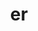 ---
title: "er"
layout: cache
categories: [package, develop]
meta: {"compilers": ["cce@18.0.0", "gcc@10.3.0", "gcc@11.1.0", "gcc@11.4.0", "gcc@7.5.0", "gcc@9.4.0", "intel-oneapi-compilers@2024.2.1", "intel-oneapi-compilers@2025.1.0"], "num_specs": 93, "num_specs_by_stack": {"data-vis-sdk": 11, "e4s": 22, "e4s-cray-rhel": 6, "e4s-cray-sles": 2, "e4s-neoverse-v2": 22, "e4s-neoverse_v1": 6, "e4s-oneapi": 11, "e4s-power": 1, "radiuss": 12, "root": 93}, "oss": ["rhel8", "sle_hpc15", "ubuntu18.04", "ubuntu20.04", "ubuntu22.04"], "platforms": ["linux"], "stacks": ["data-vis-sdk", "e4s", "e4s-cray-rhel", "e4s-cray-sles", "e4s-neoverse-v2", "e4s-neoverse_v1", "e4s-oneapi", "e4s-power", "radiuss", "root"], "targets": ["neoverse_v1", "neoverse_v2", "ppc64le", "x86_64_v3", "x86_64_v4"], "versions": ["0.5.0"]}
spec_details: [{"compiler": "gcc@11.4.0", "hash": "3hr6xkjeordnzgb4x6ajrm6ts7j2d4zs", "os": "ubuntu22.04", "platform": "linux", "size": "-", "stacks": ["e4s-neoverse-v2", "root"], "target": "neoverse_v2", "variants": ["build_system=cmake", "build_type=Release", "generator=make", "~ipo", "+shared"], "versions": ["0.5.0"]}, {"compiler": "gcc@11.4.0", "hash": "3odcqo72whsybgqbremueqjw3f2cijd6", "os": "ubuntu22.04", "platform": "linux", "size": "-", "stacks": ["e4s-neoverse-v2", "root"], "target": "neoverse_v2", "variants": ["build_system=cmake", "build_type=Release", "generator=make", "~ipo", "+shared"], "versions": ["0.5.0"]}, {"compiler": "gcc@11.4.0", "hash": "3sfc3flopfz5dya6r5xat4fnhdbmvn2g", "os": "ubuntu22.04", "platform": "linux", "size": "-", "stacks": ["e4s", "root"], "target": "x86_64_v3", "variants": ["build_system=cmake", "build_type=Release", "generator=make", "~ipo", "+shared"], "versions": ["0.5.0"]}, {"compiler": "gcc@11.4.0", "hash": "4idboke3k2u7dghu3el3z3hwlk2vkkyi", "os": "ubuntu22.04", "platform": "linux", "size": "-", "stacks": ["e4s-neoverse-v2", "root"], "target": "neoverse_v2", "variants": ["build_system=cmake", "build_type=Release", "generator=make", "~ipo", "+shared"], "versions": ["0.5.0"]}, {"compiler": "intel-oneapi-compilers@2025.1.0", "hash": "4shdv73x3h6qlgv7l7jxaonsnybz6y5v", "os": "ubuntu22.04", "platform": "linux", "size": "-", "stacks": ["e4s-oneapi", "root"], "target": "x86_64_v3", "variants": ["build_system=cmake", "build_type=Release", "generator=make", "~ipo", "+shared"], "versions": ["0.5.0"]}, {"compiler": "gcc@11.4.0", "hash": "4xxdqgz2zoidxk4fk7jg2yccaqxx7ga7", "os": "ubuntu22.04", "platform": "linux", "size": "-", "stacks": ["e4s", "root"], "target": "x86_64_v3", "variants": ["build_system=cmake", "build_type=Release", "generator=make", "~ipo", "+shared"], "versions": ["0.5.0"]}, {"compiler": "gcc@10.3.0", "hash": "56aknyannbbxnhpym5uf3zycofgltvq6", "os": "sle_hpc15", "platform": "linux", "size": "-", "stacks": ["e4s-cray-sles", "root"], "target": "x86_64_v4", "variants": ["build_system=cmake", "build_type=Release", "generator=make", "~ipo", "+shared"], "versions": ["0.5.0"]}, {"compiler": "gcc@7.5.0", "hash": "5irgdwgai4ht3fnc3mj4htgz42aocrpt", "os": "ubuntu18.04", "platform": "linux", "size": "-", "stacks": ["radiuss", "root"], "target": "x86_64_v3", "variants": ["build_system=cmake", "build_type=Release", "generator=make", "~ipo", "+shared"], "versions": ["0.5.0"]}, {"compiler": "gcc@11.4.0", "hash": "5qbmapxxdncarbgl6ksmluhynm4pvxr6", "os": "ubuntu22.04", "platform": "linux", "size": "-", "stacks": ["e4s-neoverse-v2", "root"], "target": "neoverse_v2", "variants": ["build_system=cmake", "build_type=Release", "generator=make", "~ipo", "+shared"], "versions": ["0.5.0"]}, {"compiler": "gcc@11.4.0", "hash": "5sztblyyad33xbqqezeopuor6ycfrl32", "os": "ubuntu22.04", "platform": "linux", "size": "-", "stacks": ["e4s-neoverse_v1", "root"], "target": "neoverse_v1", "variants": ["build_system=cmake", "build_type=Release", "generator=make", "~ipo", "+shared"], "versions": ["0.5.0"]}, {"compiler": "gcc@11.1.0", "hash": "6334hmxjt5ops2h3yta6vk5klcbhhc7m", "os": "ubuntu20.04", "platform": "linux", "size": "-", "stacks": ["data-vis-sdk", "root"], "target": "x86_64_v3", "variants": ["build_system=cmake", "build_type=Release", "generator=make", "~ipo", "+shared"], "versions": ["0.5.0"]}, {"compiler": "gcc@11.4.0", "hash": "6an67o6vaecl5catycked6hvbaprcicl", "os": "ubuntu22.04", "platform": "linux", "size": "-", "stacks": ["e4s-neoverse_v1", "root"], "target": "neoverse_v1", "variants": ["build_system=cmake", "build_type=Release", "generator=make", "~ipo", "+shared"], "versions": ["0.5.0"]}, {"compiler": "gcc@11.4.0", "hash": "6mjplsf4w2umcj6lv323jhqzhk5lkfvd", "os": "ubuntu22.04", "platform": "linux", "size": "-", "stacks": ["e4s", "root"], "target": "x86_64_v3", "variants": ["build_system=cmake", "build_type=Release", "generator=make", "~ipo", "+shared"], "versions": ["0.5.0"]}, {"compiler": "gcc@7.5.0", "hash": "6nr433ubzp52xn7luyolbx44fgnta35g", "os": "ubuntu18.04", "platform": "linux", "size": "-", "stacks": ["radiuss", "root"], "target": "x86_64_v3", "variants": ["build_system=cmake", "build_type=Release", "generator=make", "~ipo", "+shared"], "versions": ["0.5.0"]}, {"compiler": "gcc@11.4.0", "hash": "6r6kiw4iogb5upc6wwmegsut6gna7uy7", "os": "ubuntu22.04", "platform": "linux", "size": "-", "stacks": ["e4s", "root"], "target": "x86_64_v3", "variants": ["build_system=cmake", "build_type=Release", "generator=make", "~ipo", "+shared"], "versions": ["0.5.0"]}, {"compiler": "gcc@11.1.0", "hash": "a7i6s4c23ib5oimd6pidlwyhmu7lqzgb", "os": "ubuntu20.04", "platform": "linux", "size": "-", "stacks": ["data-vis-sdk", "root"], "target": "x86_64_v3", "variants": ["build_system=cmake", "build_type=Release", "generator=make", "~ipo", "+shared"], "versions": ["0.5.0"]}, {"compiler": "intel-oneapi-compilers@2024.2.1", "hash": "aqi273h56bqsr7cmu4k2uv5shq6x5pq3", "os": "ubuntu22.04", "platform": "linux", "size": "-", "stacks": ["e4s-oneapi", "root"], "target": "x86_64_v3", "variants": ["build_system=cmake", "build_type=Release", "generator=make", "~ipo", "+shared"], "versions": ["0.5.0"]}, {"compiler": "gcc@11.4.0", "hash": "askkppv2v6i27fooqzqs4fdvzwtlssgk", "os": "ubuntu22.04", "platform": "linux", "size": "-", "stacks": ["e4s", "root"], "target": "x86_64_v3", "variants": ["build_system=cmake", "build_type=Release", "generator=make", "~ipo", "+shared"], "versions": ["0.5.0"]}, {"compiler": "gcc@11.4.0", "hash": "au3qbonyhow66dvyc73xnub6xivo7slf", "os": "ubuntu22.04", "platform": "linux", "size": "-", "stacks": ["e4s", "root"], "target": "x86_64_v3", "variants": ["build_system=cmake", "build_type=Release", "generator=make", "~ipo", "+shared"], "versions": ["0.5.0"]}, {"compiler": "gcc@11.4.0", "hash": "b24jcpooy4fsf4jsicmsvfzmysitwo7q", "os": "ubuntu22.04", "platform": "linux", "size": "-", "stacks": ["e4s", "root"], "target": "x86_64_v3", "variants": ["build_system=cmake", "build_type=Release", "generator=make", "~ipo", "+shared"], "versions": ["0.5.0"]}, {"compiler": "intel-oneapi-compilers@2024.2.1", "hash": "bdgghweppedfc3mv65nq36we4kkher3z", "os": "ubuntu22.04", "platform": "linux", "size": "-", "stacks": ["e4s-oneapi", "root"], "target": "x86_64_v3", "variants": ["build_system=cmake", "build_type=Release", "generator=make", "~ipo", "+shared"], "versions": ["0.5.0"]}, {"compiler": "gcc@7.5.0", "hash": "bmbh7gyf5ikyjibxtg4l7rw44wjdex6w", "os": "ubuntu18.04", "platform": "linux", "size": "-", "stacks": ["radiuss", "root"], "target": "x86_64_v3", "variants": ["build_system=cmake", "build_type=Release", "generator=make", "~ipo", "+shared"], "versions": ["0.5.0"]}, {"compiler": "gcc@11.4.0", "hash": "bybyznmrce2v2y6qifognzeokssulxvx", "os": "ubuntu22.04", "platform": "linux", "size": "-", "stacks": ["e4s-neoverse-v2", "root"], "target": "neoverse_v2", "variants": ["build_system=cmake", "build_type=Release", "generator=make", "~ipo", "+shared"], "versions": ["0.5.0"]}, {"compiler": "gcc@11.4.0", "hash": "c5oxnxdbnzcb3ujf3zuthk53oetsjhji", "os": "ubuntu22.04", "platform": "linux", "size": "-", "stacks": ["e4s-neoverse_v1", "root"], "target": "neoverse_v1", "variants": ["build_system=cmake", "build_type=Release", "generator=make", "~ipo", "+shared"], "versions": ["0.5.0"]}, {"compiler": "gcc@11.4.0", "hash": "dfrzlazdz2m6ib2ugreb3irw4xg6qlyl", "os": "ubuntu22.04", "platform": "linux", "size": "-", "stacks": ["e4s", "root"], "target": "x86_64_v3", "variants": ["build_system=cmake", "build_type=Release", "generator=make", "~ipo", "+shared"], "versions": ["0.5.0"]}, {"compiler": "gcc@11.4.0", "hash": "du5vpk7oscogh4z32akr3usyhsk3fdtc", "os": "ubuntu22.04", "platform": "linux", "size": "-", "stacks": ["e4s-neoverse-v2", "root"], "target": "neoverse_v2", "variants": ["build_system=cmake", "build_type=Release", "generator=make", "~ipo", "+shared"], "versions": ["0.5.0"]}, {"compiler": "gcc@11.4.0", "hash": "e5u5vybks7q6shdftmylmmnvrxxxtwve", "os": "ubuntu22.04", "platform": "linux", "size": "-", "stacks": ["e4s", "root"], "target": "x86_64_v3", "variants": ["build_system=cmake", "build_type=Release", "generator=make", "~ipo", "+shared"], "versions": ["0.5.0"]}, {"compiler": "gcc@11.4.0", "hash": "ekio75brbzbcbmm7sf4wftjzdztchqvx", "os": "ubuntu22.04", "platform": "linux", "size": "-", "stacks": ["e4s", "root"], "target": "x86_64_v3", "variants": ["build_system=cmake", "build_type=Release", "generator=make", "~ipo", "+shared"], "versions": ["0.5.0"]}, {"compiler": "gcc@10.3.0", "hash": "eqbddfbkgj36jckqmj4zitzfwdz4txac", "os": "sle_hpc15", "platform": "linux", "size": "-", "stacks": ["e4s-cray-sles", "root"], "target": "x86_64_v4", "variants": ["build_system=cmake", "build_type=Release", "generator=make", "~ipo", "+shared"], "versions": ["0.5.0"]}, {"compiler": "gcc@11.1.0", "hash": "ff3yww7qu6drn2ogzekebruu54mgccli", "os": "ubuntu20.04", "platform": "linux", "size": "-", "stacks": ["data-vis-sdk", "root"], "target": "x86_64_v3", "variants": ["build_system=cmake", "build_type=Release", "generator=make", "~ipo", "+shared"], "versions": ["0.5.0"]}, {"compiler": "gcc@7.5.0", "hash": "fs3hxpyl6m4lpqprwpmfmlt5ayvfknrc", "os": "ubuntu18.04", "platform": "linux", "size": "-", "stacks": ["radiuss", "root"], "target": "x86_64_v3", "variants": ["build_system=cmake", "build_type=Release", "generator=make", "~ipo", "+shared"], "versions": ["0.5.0"]}, {"compiler": "intel-oneapi-compilers@2024.2.1", "hash": "fuaswxdjctgmtrv3rbuy4b4v5zl4fyrg", "os": "ubuntu22.04", "platform": "linux", "size": "-", "stacks": ["e4s-oneapi", "root"], "target": "x86_64_v3", "variants": ["build_system=cmake", "build_type=Release", "generator=make", "~ipo", "+shared"], "versions": ["0.5.0"]}, {"compiler": "intel-oneapi-compilers@2025.1.0", "hash": "gsbugbbca6jxjg6mkjywee4ld5nvo4rs", "os": "ubuntu22.04", "platform": "linux", "size": "-", "stacks": ["e4s-oneapi", "root"], "target": "x86_64_v3", "variants": ["build_system=cmake", "build_type=Release", "generator=make", "~ipo", "+shared"], "versions": ["0.5.0"]}, {"compiler": "gcc@11.4.0", "hash": "h4emqlkwrhubqwlq3ggmuoozizf3kdqv", "os": "ubuntu22.04", "platform": "linux", "size": "-", "stacks": ["e4s-neoverse-v2", "root"], "target": "neoverse_v2", "variants": ["build_system=cmake", "build_type=Release", "generator=make", "~ipo", "+shared"], "versions": ["0.5.0"]}, {"compiler": "gcc@11.1.0", "hash": "i2cvzhd3qvazd43fkmqz2nhuu5s3423j", "os": "ubuntu20.04", "platform": "linux", "size": "-", "stacks": ["data-vis-sdk", "root"], "target": "x86_64_v3", "variants": ["build_system=cmake", "build_type=Release", "generator=make", "~ipo", "+shared"], "versions": ["0.5.0"]}, {"compiler": "gcc@11.4.0", "hash": "ijtc3kii2m7ztjqzawb75hpbav2hazwf", "os": "ubuntu22.04", "platform": "linux", "size": "-", "stacks": ["e4s-neoverse-v2", "root"], "target": "neoverse_v2", "variants": ["build_system=cmake", "build_type=Release", "generator=make", "~ipo", "+shared"], "versions": ["0.5.0"]}, {"compiler": "gcc@11.4.0", "hash": "jb6sn2teltwt2jrn7fgffjuvtrx227wm", "os": "ubuntu22.04", "platform": "linux", "size": "-", "stacks": ["e4s-neoverse-v2", "root"], "target": "neoverse_v2", "variants": ["build_system=cmake", "build_type=Release", "generator=make", "~ipo", "+shared"], "versions": ["0.5.0"]}, {"compiler": "gcc@11.4.0", "hash": "jt4n5kykqb73d72op76yfvbubnb66lnc", "os": "ubuntu22.04", "platform": "linux", "size": "-", "stacks": ["e4s", "root"], "target": "x86_64_v3", "variants": ["build_system=cmake", "build_type=Release", "generator=make", "~ipo", "+shared"], "versions": ["0.5.0"]}, {"compiler": "gcc@11.4.0", "hash": "jzaprh7xwplxxyh3bdt2lmwzeqvp3jmm", "os": "ubuntu22.04", "platform": "linux", "size": "-", "stacks": ["e4s-neoverse-v2", "root"], "target": "neoverse_v2", "variants": ["build_system=cmake", "build_type=Release", "generator=make", "~ipo", "+shared"], "versions": ["0.5.0"]}, {"compiler": "gcc@11.4.0", "hash": "kajmpn4g6rgahsvgzp2zbmjohvixslov", "os": "ubuntu22.04", "platform": "linux", "size": "-", "stacks": ["e4s-neoverse-v2", "root"], "target": "neoverse_v2", "variants": ["build_system=cmake", "build_type=Release", "generator=make", "~ipo", "+shared"], "versions": ["0.5.0"]}, {"compiler": "gcc@11.4.0", "hash": "kxbarwv3dxifz4gg2ibyyrsfh3leukcw", "os": "ubuntu22.04", "platform": "linux", "size": "-", "stacks": ["e4s", "root"], "target": "x86_64_v3", "variants": ["build_system=cmake", "build_type=Release", "generator=make", "~ipo", "+shared"], "versions": ["0.5.0"]}, {"compiler": "cce@18.0.0", "hash": "las5zbg2zquqgruj6bjvfbzffszut26p", "os": "rhel8", "platform": "linux", "size": "-", "stacks": ["e4s-cray-rhel", "root"], "target": "x86_64_v3", "variants": ["build_system=cmake", "build_type=Release", "generator=make", "~ipo", "+shared"], "versions": ["0.5.0"]}, {"compiler": "gcc@7.5.0", "hash": "lbj7t4c6ps7ufhckf6agod3he4hzhqf7", "os": "ubuntu18.04", "platform": "linux", "size": "-", "stacks": ["radiuss", "root"], "target": "x86_64_v3", "variants": ["build_system=cmake", "build_type=Release", "generator=make", "~ipo", "+shared"], "versions": ["0.5.0"]}, {"compiler": "cce@18.0.0", "hash": "li23zy4jajffhqz3or5phki3njih5tdy", "os": "rhel8", "platform": "linux", "size": "-", "stacks": ["e4s-cray-rhel", "root"], "target": "x86_64_v3", "variants": ["build_system=cmake", "build_type=Release", "generator=make", "~ipo", "+shared"], "versions": ["0.5.0"]}, {"compiler": "gcc@11.4.0", "hash": "ls372g2qnomixd2ayjfv2lpil4fllzfr", "os": "ubuntu22.04", "platform": "linux", "size": "-", "stacks": ["e4s-neoverse-v2", "root"], "target": "neoverse_v2", "variants": ["build_system=cmake", "build_type=Release", "generator=make", "~ipo", "+shared"], "versions": ["0.5.0"]}, {"compiler": "gcc@11.4.0", "hash": "lzya7bjopqa3np5goxbg4rrrm3jqzsrc", "os": "ubuntu22.04", "platform": "linux", "size": "-", "stacks": ["e4s-neoverse_v1", "root"], "target": "neoverse_v1", "variants": ["build_system=cmake", "build_type=Release", "generator=make", "~ipo", "+shared"], "versions": ["0.5.0"]}, {"compiler": "gcc@11.4.0", "hash": "mebjd7sirci25c4ojyqjn76vhbibhvdq", "os": "ubuntu22.04", "platform": "linux", "size": "-", "stacks": ["e4s", "root"], "target": "x86_64_v3", "variants": ["build_system=cmake", "build_type=Release", "generator=make", "~ipo", "+shared"], "versions": ["0.5.0"]}, {"compiler": "gcc@11.4.0", "hash": "msqhiqmdtxchijnsqzigzl7avtxle5yv", "os": "ubuntu22.04", "platform": "linux", "size": "-", "stacks": ["e4s", "root"], "target": "x86_64_v3", "variants": ["build_system=cmake", "build_type=Release", "generator=make", "~ipo", "+shared"], "versions": ["0.5.0"]}, {"compiler": "gcc@11.4.0", "hash": "mzesabjpvfzir4kyakrprw25f6o35zn6", "os": "ubuntu22.04", "platform": "linux", "size": "-", "stacks": ["e4s", "root"], "target": "x86_64_v3", "variants": ["build_system=cmake", "build_type=Release", "generator=make", "~ipo", "+shared"], "versions": ["0.5.0"]}, {"compiler": "cce@18.0.0", "hash": "nhwdj5qdbf5gr7ycylbwiynxlul2cgmp", "os": "rhel8", "platform": "linux", "size": "-", "stacks": ["e4s-cray-rhel", "root"], "target": "x86_64_v3", "variants": ["build_system=cmake", "build_type=Release", "generator=make", "~ipo", "+shared"], "versions": ["0.5.0"]}, {"compiler": "gcc@7.5.0", "hash": "nndj5nvhyrn5wzb5nee52jn3lith3mql", "os": "ubuntu18.04", "platform": "linux", "size": "-", "stacks": ["radiuss", "root"], "target": "x86_64_v3", "variants": ["build_system=cmake", "build_type=Release", "generator=make", "~ipo", "+shared"], "versions": ["0.5.0"]}, {"compiler": "intel-oneapi-compilers@2024.2.1", "hash": "noavjdi6gvdzoamfnobwicyb2cximvme", "os": "ubuntu22.04", "platform": "linux", "size": "-", "stacks": ["e4s-oneapi", "root"], "target": "x86_64_v3", "variants": ["build_system=cmake", "build_type=Release", "generator=make", "~ipo", "+shared"], "versions": ["0.5.0"]}, {"compiler": "gcc@7.5.0", "hash": "nzg6qvn7hdqrz2j72uf4mfgntycw2yj2", "os": "ubuntu18.04", "platform": "linux", "size": "-", "stacks": ["radiuss", "root"], "target": "x86_64_v3", "variants": ["build_system=cmake", "build_type=Release", "generator=make", "~ipo", "+shared"], "versions": ["0.5.0"]}, {"compiler": "gcc@11.1.0", "hash": "onxdcunscwk4rdqok4wzaaffwdodv7bl", "os": "ubuntu20.04", "platform": "linux", "size": "-", "stacks": ["data-vis-sdk", "root"], "target": "x86_64_v3", "variants": ["build_system=cmake", "build_type=Release", "generator=make", "~ipo", "+shared"], "versions": ["0.5.0"]}, {"compiler": "gcc@7.5.0", "hash": "or46bwfhbec6vox2xrp34puad2qds4k3", "os": "ubuntu18.04", "platform": "linux", "size": "-", "stacks": ["radiuss", "root"], "target": "x86_64_v3", "variants": ["build_system=cmake", "build_type=Release", "generator=make", "~ipo", "+shared"], "versions": ["0.5.0"]}, {"compiler": "intel-oneapi-compilers@2025.1.0", "hash": "ov3ul5adjhya7mjmdhkpkutqdgtlnajj", "os": "ubuntu22.04", "platform": "linux", "size": "-", "stacks": ["e4s-oneapi", "root"], "target": "x86_64_v3", "variants": ["build_system=cmake", "build_type=Release", "generator=make", "~ipo", "+shared"], "versions": ["0.5.0"]}, {"compiler": "gcc@11.4.0", "hash": "ov7srwscpxap2bg5nw3y4qcenror5rlt", "os": "ubuntu22.04", "platform": "linux", "size": "-", "stacks": ["e4s-neoverse-v2", "root"], "target": "neoverse_v2", "variants": ["build_system=cmake", "build_type=Release", "generator=make", "~ipo", "+shared"], "versions": ["0.5.0"]}, {"compiler": "gcc@11.1.0", "hash": "pcbmennhqxe7tbjoujgg7vd23qiu5n3n", "os": "ubuntu20.04", "platform": "linux", "size": "-", "stacks": ["data-vis-sdk", "root"], "target": "x86_64_v3", "variants": ["build_system=cmake", "build_type=Release", "generator=make", "~ipo", "+shared"], "versions": ["0.5.0"]}, {"compiler": "gcc@11.4.0", "hash": "pezfbidy755xc25s5kez7jbazcsj7rbl", "os": "ubuntu22.04", "platform": "linux", "size": "-", "stacks": ["e4s-neoverse_v1", "root"], "target": "neoverse_v1", "variants": ["build_system=cmake", "build_type=Release", "generator=make", "~ipo", "+shared"], "versions": ["0.5.0"]}, {"compiler": "gcc@11.1.0", "hash": "pnky5clfafuvbl6grr7e6zj7v2mzzluu", "os": "ubuntu20.04", "platform": "linux", "size": "-", "stacks": ["data-vis-sdk", "root"], "target": "x86_64_v3", "variants": ["build_system=cmake", "build_type=Release", "generator=make", "~ipo", "+shared"], "versions": ["0.5.0"]}, {"compiler": "cce@18.0.0", "hash": "q24c7s44a6h25u4m627mehjqxudu53dd", "os": "rhel8", "platform": "linux", "size": "-", "stacks": ["e4s-cray-rhel", "root"], "target": "x86_64_v3", "variants": ["build_system=cmake", "build_type=Release", "generator=make", "~ipo", "+shared"], "versions": ["0.5.0"]}, {"compiler": "gcc@11.4.0", "hash": "qepttlbp2tlq4oxqvtqgkftlucd3sxkw", "os": "ubuntu22.04", "platform": "linux", "size": "-", "stacks": ["e4s", "root"], "target": "x86_64_v3", "variants": ["build_system=cmake", "build_type=Release", "generator=make", "~ipo", "+shared"], "versions": ["0.5.0"]}, {"compiler": "gcc@11.4.0", "hash": "qzxsrtr7u3hlkspzxj7mvmafqeuhqfvx", "os": "ubuntu22.04", "platform": "linux", "size": "-", "stacks": ["e4s-neoverse-v2", "root"], "target": "neoverse_v2", "variants": ["build_system=cmake", "build_type=Release", "generator=make", "~ipo", "+shared"], "versions": ["0.5.0"]}, {"compiler": "cce@18.0.0", "hash": "r4fqwljq6stqngnbbxjsidbzc4obumsv", "os": "rhel8", "platform": "linux", "size": "-", "stacks": ["e4s-cray-rhel", "root"], "target": "x86_64_v3", "variants": ["build_system=cmake", "build_type=Release", "generator=make", "~ipo", "+shared"], "versions": ["0.5.0"]}, {"compiler": "intel-oneapi-compilers@2025.1.0", "hash": "r5zi536szvwses52ajqpnztx5y5xhup4", "os": "ubuntu22.04", "platform": "linux", "size": "-", "stacks": ["e4s-oneapi", "root"], "target": "x86_64_v3", "variants": ["build_system=cmake", "build_type=Release", "generator=make", "~ipo", "+shared"], "versions": ["0.5.0"]}, {"compiler": "intel-oneapi-compilers@2024.2.1", "hash": "repcbbdr34xcbvltrgocsfm74unctzpv", "os": "ubuntu22.04", "platform": "linux", "size": "-", "stacks": ["e4s-oneapi", "root"], "target": "x86_64_v3", "variants": ["build_system=cmake", "build_type=Release", "generator=make", "~ipo", "+shared"], "versions": ["0.5.0"]}, {"compiler": "gcc@11.4.0", "hash": "rm2l4eohbl3wv4gpakkf42vd37sbvoko", "os": "ubuntu22.04", "platform": "linux", "size": "-", "stacks": ["e4s", "root"], "target": "x86_64_v3", "variants": ["build_system=cmake", "build_type=Release", "generator=make", "~ipo", "+shared"], "versions": ["0.5.0"]}, {"compiler": "gcc@7.5.0", "hash": "sab2uldyjgpxnejiafs52imhzenpe6pk", "os": "ubuntu18.04", "platform": "linux", "size": "-", "stacks": ["radiuss", "root"], "target": "x86_64_v3", "variants": ["build_system=cmake", "build_type=Release", "generator=make", "~ipo", "+shared"], "versions": ["0.5.0"]}, {"compiler": "gcc@11.4.0", "hash": "sfrxcskv72lfb3g7g4jtenfkpbvxqbr5", "os": "ubuntu22.04", "platform": "linux", "size": "-", "stacks": ["e4s", "root"], "target": "x86_64_v3", "variants": ["build_system=cmake", "build_type=Release", "generator=make", "~ipo", "+shared"], "versions": ["0.5.0"]}, {"compiler": "intel-oneapi-compilers@2024.2.1", "hash": "tb56cunr6lknesjbs7um6i3sapiqvbzi", "os": "ubuntu22.04", "platform": "linux", "size": "-", "stacks": ["e4s-oneapi", "root"], "target": "x86_64_v3", "variants": ["build_system=cmake", "build_type=Release", "generator=make", "~ipo", "+shared"], "versions": ["0.5.0"]}, {"compiler": "gcc@11.4.0", "hash": "uetvjbrtcc4lhqbmjmjee5ccxsqdaz4b", "os": "ubuntu22.04", "platform": "linux", "size": "-", "stacks": ["e4s-neoverse-v2", "root"], "target": "neoverse_v2", "variants": ["build_system=cmake", "build_type=Release", "generator=make", "~ipo", "+shared"], "versions": ["0.5.0"]}, {"compiler": "cce@18.0.0", "hash": "uy5wex4o24i5ngj2qevtufuawtch53ht", "os": "rhel8", "platform": "linux", "size": "-", "stacks": ["e4s-cray-rhel", "root"], "target": "x86_64_v3", "variants": ["build_system=cmake", "build_type=Release", "generator=make", "~ipo", "+shared"], "versions": ["0.5.0"]}, {"compiler": "gcc@11.4.0", "hash": "uzh547cph6euwcqrf3mtlbp7azrcjtjg", "os": "ubuntu22.04", "platform": "linux", "size": "-", "stacks": ["e4s-neoverse-v2", "root"], "target": "neoverse_v2", "variants": ["build_system=cmake", "build_type=Release", "generator=make", "~ipo", "+shared"], "versions": ["0.5.0"]}, {"compiler": "gcc@11.4.0", "hash": "v2ngie3utsld273igrrfm4ygul2eo4gj", "os": "ubuntu22.04", "platform": "linux", "size": "-", "stacks": ["e4s-neoverse-v2", "root"], "target": "neoverse_v2", "variants": ["build_system=cmake", "build_type=Release", "generator=make", "~ipo", "+shared"], "versions": ["0.5.0"]}, {"compiler": "gcc@11.4.0", "hash": "v6wapyjlvygbvfjn3sfmp2ha3ev4fpcf", "os": "ubuntu22.04", "platform": "linux", "size": "-", "stacks": ["e4s", "root"], "target": "x86_64_v3", "variants": ["build_system=cmake", "build_type=Release", "generator=make", "~ipo", "+shared"], "versions": ["0.5.0"]}, {"compiler": "gcc@7.5.0", "hash": "vuknorx4usqxsjybhhe3e3n2u6blait3", "os": "ubuntu18.04", "platform": "linux", "size": "-", "stacks": ["radiuss", "root"], "target": "x86_64_v3", "variants": ["build_system=cmake", "build_type=Release", "generator=make", "~ipo", "+shared"], "versions": ["0.5.0"]}, {"compiler": "gcc@7.5.0", "hash": "vya7t4qolugsl63plet7ct2tyqtz5kal", "os": "ubuntu18.04", "platform": "linux", "size": "-", "stacks": ["radiuss", "root"], "target": "x86_64_v3", "variants": ["build_system=cmake", "build_type=Release", "generator=make", "~ipo", "+shared"], "versions": ["0.5.0"]}, {"compiler": "gcc@11.4.0", "hash": "vyd6m6cmcg5g3fblqvk3bih7swnn4nff", "os": "ubuntu22.04", "platform": "linux", "size": "-", "stacks": ["e4s-neoverse-v2", "root"], "target": "neoverse_v2", "variants": ["build_system=cmake", "build_type=Release", "generator=make", "~ipo", "+shared"], "versions": ["0.5.0"]}, {"compiler": "gcc@11.4.0", "hash": "w47xt3a7ogp3jrmqgp2w7xbdfv3gcdhw", "os": "ubuntu22.04", "platform": "linux", "size": "-", "stacks": ["e4s-neoverse-v2", "root"], "target": "neoverse_v2", "variants": ["build_system=cmake", "build_type=Release", "generator=make", "~ipo", "+shared"], "versions": ["0.5.0"]}, {"compiler": "gcc@7.5.0", "hash": "waktnwggib5xkeeshc3zbwq6ycyirz7y", "os": "ubuntu18.04", "platform": "linux", "size": "-", "stacks": ["radiuss", "root"], "target": "x86_64_v3", "variants": ["build_system=cmake", "build_type=Release", "generator=make", "~ipo", "+shared"], "versions": ["0.5.0"]}, {"compiler": "gcc@11.1.0", "hash": "wkvxq5umredgtynuyfoomur4xk6sszme", "os": "ubuntu20.04", "platform": "linux", "size": "-", "stacks": ["data-vis-sdk", "root"], "target": "x86_64_v3", "variants": ["build_system=cmake", "build_type=Release", "generator=make", "~ipo", "+shared"], "versions": ["0.5.0"]}, {"compiler": "gcc@11.1.0", "hash": "wrixszi6xmhkveliggxgxr4qjop4qmhv", "os": "ubuntu20.04", "platform": "linux", "size": "-", "stacks": ["data-vis-sdk", "root"], "target": "x86_64_v3", "variants": ["build_system=cmake", "build_type=Release", "generator=make", "~ipo", "+shared"], "versions": ["0.5.0"]}, {"compiler": "gcc@11.4.0", "hash": "wrxekh7wennqlolynykrpey5biw53zrl", "os": "ubuntu22.04", "platform": "linux", "size": "-", "stacks": ["e4s", "root"], "target": "x86_64_v3", "variants": ["build_system=cmake", "build_type=Release", "generator=make", "~ipo", "+shared"], "versions": ["0.5.0"]}, {"compiler": "gcc@11.4.0", "hash": "wtjlrkjamaaqpbuum6gl4g3rlo7aiw6g", "os": "ubuntu22.04", "platform": "linux", "size": "-", "stacks": ["e4s-neoverse-v2", "root"], "target": "neoverse_v2", "variants": ["build_system=cmake", "build_type=Release", "generator=make", "~ipo", "+shared"], "versions": ["0.5.0"]}, {"compiler": "gcc@11.4.0", "hash": "ww7ji6im2epyguwoisiupr3ogv6toxvb", "os": "ubuntu22.04", "platform": "linux", "size": "-", "stacks": ["e4s", "root"], "target": "x86_64_v3", "variants": ["build_system=cmake", "build_type=Release", "generator=make", "~ipo", "+shared"], "versions": ["0.5.0"]}, {"compiler": "gcc@11.1.0", "hash": "xdxp6wbn2ud2ekby7zdoctsqwg7giork", "os": "ubuntu20.04", "platform": "linux", "size": "-", "stacks": ["data-vis-sdk", "root"], "target": "x86_64_v3", "variants": ["build_system=cmake", "build_type=Release", "generator=make", "~ipo", "+shared"], "versions": ["0.5.0"]}, {"compiler": "gcc@9.4.0", "hash": "xipbgbedardox4d2b4dxzdq2pccaocik", "os": "ubuntu20.04", "platform": "linux", "size": "-", "stacks": ["e4s-power", "root"], "target": "ppc64le", "variants": ["build_system=cmake", "build_type=Release", "generator=make", "~ipo", "+shared"], "versions": ["0.5.0"]}, {"compiler": "gcc@11.4.0", "hash": "yd4awqyn7mx72kn6yh6q4azr3kw2qdnw", "os": "ubuntu22.04", "platform": "linux", "size": "-", "stacks": ["e4s-neoverse-v2", "root"], "target": "neoverse_v2", "variants": ["build_system=cmake", "build_type=Release", "generator=make", "~ipo", "+shared"], "versions": ["0.5.0"]}, {"compiler": "gcc@11.4.0", "hash": "yibc3xikaw5emrwyggan6r3jlx3wnf7r", "os": "ubuntu22.04", "platform": "linux", "size": "-", "stacks": ["e4s", "root"], "target": "x86_64_v3", "variants": ["build_system=cmake", "build_type=Release", "generator=make", "~ipo", "+shared"], "versions": ["0.5.0"]}, {"compiler": "gcc@11.4.0", "hash": "yq3kheeopbksqscgyfmmlmydfoqvsriw", "os": "ubuntu22.04", "platform": "linux", "size": "-", "stacks": ["e4s-neoverse_v1", "root"], "target": "neoverse_v1", "variants": ["build_system=cmake", "build_type=Release", "generator=make", "~ipo", "+shared"], "versions": ["0.5.0"]}, {"compiler": "gcc@11.1.0", "hash": "z3g6mnpeag4feopaljnzzgimsjlrtthh", "os": "ubuntu20.04", "platform": "linux", "size": "-", "stacks": ["data-vis-sdk", "root"], "target": "x86_64_v3", "variants": ["build_system=cmake", "build_type=Release", "generator=make", "~ipo", "+shared"], "versions": ["0.5.0"]}, {"compiler": "intel-oneapi-compilers@2025.1.0", "hash": "zhmcgi6utdlrjvpfk4jju7dgwkl23w4j", "os": "ubuntu22.04", "platform": "linux", "size": "-", "stacks": ["e4s-oneapi", "root"], "target": "x86_64_v3", "variants": ["build_system=cmake", "build_type=Release", "generator=make", "~ipo", "+shared"], "versions": ["0.5.0"]}, {"compiler": "gcc@11.4.0", "hash": "zlypvwe3r4z73jdhbf3qtoeuvzhasfru", "os": "ubuntu22.04", "platform": "linux", "size": "-", "stacks": ["e4s-neoverse-v2", "root"], "target": "neoverse_v2", "variants": ["build_system=cmake", "build_type=Release", "generator=make", "~ipo", "+shared"], "versions": ["0.5.0"]}]
---